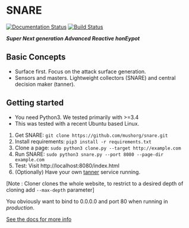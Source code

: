SNARE
=====
[![Documentation Status](https://readthedocs.org/projects/snare/badge/?version=latest)](http://snare.readthedocs.io/en/latest/?badge=latest)
[![Build Status](https://travis-ci.org/mushorg/snare.svg?branch=master)](https://travis-ci.org/mushorg/snare)

<b><i>Super Next generation Advanced Reactive honEypot</b></i>


Basic Concepts
--------------

- Surface first. Focus on the attack surface generation.
- Sensors and masters. Lightweight collectors (SNARE) and central decision maker (tanner).


Getting started
---------------

- You need Python3. We tested primarily with >=3.4
- This was tested with a recent Ubuntu based Linux.


1. Get SNARE: `git clone https://github.com/mushorg/snare.git`
2. Install requirements: `pip3 install -r requirements.txt`
3. Clone a page: `sudo python3 clone.py --target http://example.com`
4. Run SNARE: `sudo python3 snare.py --port 8080 --page-dir example.com`
5. Test: Visit http://localhost:8080/index.html
6. (Optionally) Have your own [tanner](https://github.com/mushorg/tanner) service running.

[Note : Cloner clones the whole website, to restrict to a desired depth of cloning add `--max-depth` parameter]

You obviously want to bind to 0.0.0.0 and port 80 when running in <i>production</i>.

[See the docs for more info](http://snare.readthedocs.io/en/latest/)
